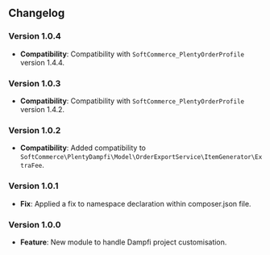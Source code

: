 ## Changelog

### Version 1.0.4
- **Compatibility**: Compatibility with `SoftCommerce_PlentyOrderProfile` version 1.4.4.

### Version 1.0.3
- **Compatibility**: Compatibility with `SoftCommerce_PlentyOrderProfile` version 1.4.2.

### Version 1.0.2
- **Compatibility**: Added compatibility to `SoftCommerce\PlentyDampfi\Model\OrderExportService\ItemGenerator\ExtraFee`.

### Version 1.0.1
- **Fix**: Applied a fix to namespace declaration within composer.json file.

### Version 1.0.0
- **Feature**: New module to handle Dampfi project customisation.
